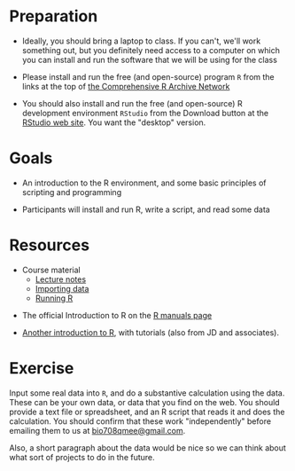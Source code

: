 Preparation
===========

-   Ideally, you should bring a laptop to class. If you can't, we'll
    work something out, but you definitely need access to a computer on
    which you can install and run the software that we will be using for
    the class

<!-- -->

-   Please install and run the free (and open-source) program `R` from
    the links at the top of [the Comprehensive R Archive
    Network](http://cran.r-project.org/)

<!-- -->

-   You should also install and run the free (and open-source) R
    development environment `RStudio` from the Download button at the
    [RStudio web site](http://www.rstudio.com/ide/). You want the
    "desktop" version.

Goals
=====

-   An introduction to the R environment, and some basic principles of
    scripting and programming

<!-- -->

-   Participants will install and run R, write a script, and read some
    data

Resources
=========

-   Course material
    -   [ Lecture notes](Introduction_to_R/Lecture_notes "wikilink")
    -   [Importing data](Importing_data "wikilink")
    -   [Running R](Running_R "wikilink")

<!-- -->

-   The official Introduction to R on the [R manuals
    page](http://cran.r-project.org/manuals.html)

<!-- -->

-   [Another introduction to
    R](http://yushan.mcmaster.ca/theobio/mmed/index.php/Introduction_to_R),
    with tutorials (also from JD and associates).

Exercise
========

Input some real data into `R`, and do a substantive calculation using
the data. These can be your own data, or data that you find on the web.
You should provide a text file or spreadsheet, and an R script that
reads it and does the calculation. You should confirm that these work
"independently" before emailing them to us at <bio708qmee@gmail.com>.

Also, a short paragraph about the data would be nice so we can think
about what sort of projects to do in the future.
